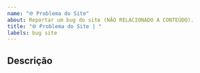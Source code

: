 ```yaml
---
name: "🌐 Problema do Site"
about: Reportar um bug do site (NÃO RELACIONADO A CONTEÚDO).
title: "🌐 Problema do Site | "
labels: bug site
---
```


## Descrição

<!--
## Capturas de Tela

Favor adicionar capturas de tela caso necessário
-->
